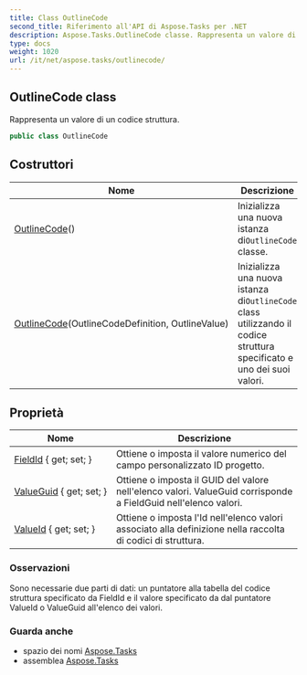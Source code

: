```yaml
---
title: Class OutlineCode
second_title: Riferimento all'API di Aspose.Tasks per .NET
description: Aspose.Tasks.OutlineCode classe. Rappresenta un valore di un codice struttura.
type: docs
weight: 1020
url: /it/net/aspose.tasks/outlinecode/
---
```

## OutlineCode class

Rappresenta un valore di un codice struttura.

```csharp
public class OutlineCode
```

## Costruttori

| Nome | Descrizione |
| --- | --- |
| [OutlineCode](outlinecode/#constructor)() | Inizializza una nuova istanza di`OutlineCode` classe. |
| [OutlineCode](outlinecode/#constructor_1)(OutlineCodeDefinition, OutlineValue) | Inizializza una nuova istanza di`OutlineCode` class utilizzando il codice struttura specificato e uno dei suoi valori. |

## Proprietà

| Nome | Descrizione |
| --- | --- |
| [FieldId](../../aspose.tasks/outlinecode/fieldid/) { get; set; } | Ottiene o imposta il valore numerico del campo personalizzato ID progetto. |
| [ValueGuid](../../aspose.tasks/outlinecode/valueguid/) { get; set; } | Ottiene o imposta il GUID del valore nell'elenco valori. ValueGuid corrisponde a FieldGuid nell'elenco valori. |
| [ValueId](../../aspose.tasks/outlinecode/valueid/) { get; set; } | Ottiene o imposta l'Id nell'elenco valori associato alla definizione nella raccolta di codici di struttura. |

### Osservazioni

Sono necessarie due parti di dati: un puntatore alla tabella del codice struttura specificato da FieldId e il valore specificato da dal puntatore ValueId o ValueGuid all'elenco dei valori.

### Guarda anche

* spazio dei nomi [Aspose.Tasks](../../aspose.tasks/)
* assemblea [Aspose.Tasks](../../)


